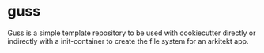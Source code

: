 # guss

Guss is a simple template repository to be used with cookiecutter directly or indirectly with a init-container to create the file system
for an arkitekt app.
